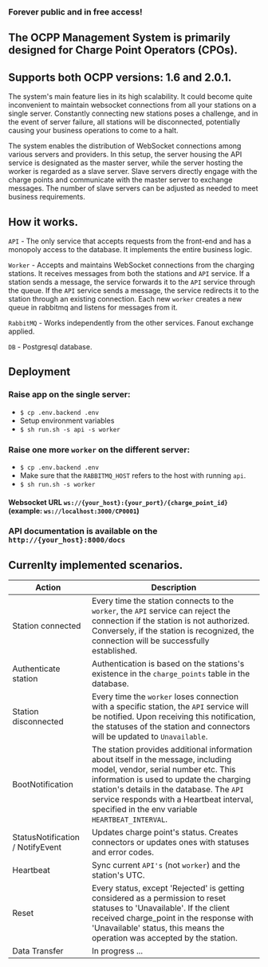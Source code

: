 ### Forever public and in free access!

The OCPP Management System is primarily designed for Charge Point Operators (CPOs).
----------
Supports both OCPP versions: 1.6 and 2.0.1.
----------

The system's main feature lies in its high scalability. It could become quite inconvenient to maintain websocket
connections from all your stations on a single server. Constantly connecting new stations poses a challenge,
and in the event of server failure, all stations will be disconnected,
potentially causing your business operations to come to a halt.

The system enables the distribution of WebSocket connections among various servers and providers. In this setup,
the server housing the API service is designated as the master server, while the server hosting the worker is
regarded as a slave server. Slave servers directly engage with the charge points and communicate with the
master server to exchange messages.
The number of slave servers can be adjusted as needed to meet business requirements.


How it works.
----------
`API` - The only service that accepts requests from the front-end and has a monopoly access
to the database. It implements the entire business logic.

`Worker` - Accepts and maintains WebSocket connections from the charging stations. It receives messages from both
the stations and `API` service. If a station sends a message, the service forwards it to the `API` service
through the queue. If the `API` service sends a message, the service redirects it to the station through an existing
connection. Each new `worker` creates a new queue in rabbitmq and listens for messages from it.

`RabbitMQ` - Works independently from the other services. Fanout exchange applied.

`DB` - Postgresql database.

Deployment
----------

### Raise app on the single server:

- ```$ cp .env.backend .env```
- Setup environment variables
- ```$ sh run.sh -s api -s worker```

### Raise one more `worker` on the different server:

- ```$ cp .env.backend .env```
- Make sure that the `RABBITMQ_HOST` refers to the host with running `api`.
- ```$ sh run.sh -s worker```

#### Websocket URL `ws://{your_host}:{your_port}/{charge_point_id}` (example: `ws://localhost:3000/CP0001`)

### API documentation is available on the `http://{your_host}:8000/docs`

Currenlty implemented scenarios.
--------

| Action                           | Description                                                                                                                                                                                                                                                                                                       |
|----------------------------------|-------------------------------------------------------------------------------------------------------------------------------------------------------------------------------------------------------------------------------------------------------------------------------------------------------------------|
| Station connected                | Every time the station connects to the `worker`, the `API` service can reject the connection if the station is not authorized. Conversely, if the station is recognized, the connection will be successfully established.                                                                                         |
| Authenticate station             | Authentication is based on the stations's existence in the `charge_points` table in the database.                                                                                                                                                                                                                 |
| Station disconnected             | Every time the `worker` loses connection with a specific station, the `API` service will be notified. Upon receiving this notification, the statuses of the station and connectors will be updated to `Unavailable`.                                                                                              |
| BootNotification                 | The station provides additional information about itself in the message, including model, vendor, serial number etc. This information is used to update the charging station's details in the database. The `API` service responds with a Heartbeat interval, specified in the env variable `HEARTBEAT_INTERVAL`. |
| StatusNotification / NotifyEvent | Updates charge point's status. Creates connectors or updates ones with statuses and error codes.                                                                                                                                                                                                                  |
| Heartbeat                        | Sync current `API's` (not `worker`) and the station's UTC.                                                                                                                                                                                                                                                        |    
| Reset                            | Every status, except 'Rejected' is getting considered as a permission to reset statuses to 'Unavailable'. If the client received charge_point in the response with 'Unavailable' status, this means the operation was accepted by the station.                                                                                                              |  
| Data Transfer                    | In progress ...|



